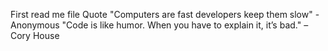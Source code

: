 First read me file
Quote
"Computers are fast developers keep them slow" - Anonymous
"Code is like humor. When you have to explain it, it’s bad." – Cory House
